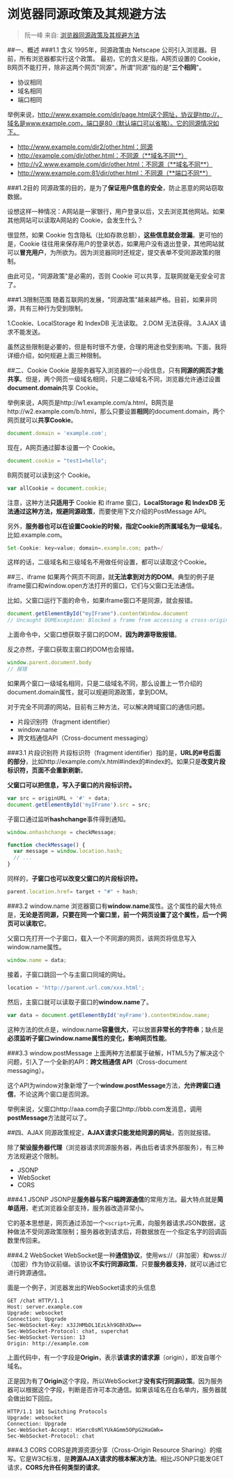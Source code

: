 # 浏览器同源政策及其规避方法

>阮一峰
>来自: [浏览器同源政策及其规避方法](http://www.ruanyifeng.com/blog/2016/04/same-origin-policy.html)

##一、概述
###1.1 含义
1995年，同源政策由 Netscape 公司引入浏览器。目前，所有浏览器都实行这个政策。
最初，它的含义是指，A网页设置的 Cookie，B网页不能打开，除非这两个网页"同源"。所谓"同源"指的是"**三个相同**"。

- 协议相同
- 域名相同
- 端口相同

举例来说，http://www.example.com/dir/page.html这个网址，协议是http://，域名是www.example.com，端口是80（默认端口可以省略）。它的同源情况如下。

- http://www.example.com/dir2/other.html：同源
- http://example.com/dir/other.html：不同源（**域名不同**）
- http://v2.www.example.com/dir/other.html：不同源（**域名不同**）
- http://www.example.com:81/dir/other.html：不同源（**端口不同**）

###1.2目的
同源政策的目的，是为了**保证用户信息的安全**，防止恶意的网站窃取数据。

设想这样一种情况：A网站是一家银行，用户登录以后，又去浏览其他网站。如果其他网站可以读取A网站的 Cookie，会发生什么？

很显然，如果 Cookie 包含隐私（比如存款总额），**这些信息就会泄漏**。更可怕的是，Cookie 往往用来保存用户的登录状态，如果用户没有退出登录，其他网站就可以**冒充用户**，为所欲为。因为浏览器同时还规定，提交表单不受同源政策的限制。

由此可见，"同源政策"是必需的，否则 Cookie 可以共享，互联网就毫无安全可言了。

###1.3限制范围
随着互联网的发展，"同源政策"越来越严格。目前，如果非同源，共有三种行为受到限制。

1.Cookie、LocalStorage 和 IndexDB 无法读取。
2.DOM 无法获得。
3.AJAX 请求不能发送。

虽然这些限制是必要的，但是有时很不方便，合理的用途也受到影响。下面，我将详细介绍，如何规避上面三种限制。

##二、Cookie
Cookie 是服务器写入浏览器的一小段信息，只有**同源的网页才能共享**。但是，两个网页一级域名相同，只是二级域名不同，浏览器允许通过设置**document.domain**共享 Cookie。

举例来说，A网页是http://w1.example.com/a.html，B网页是http://w2.example.com/b.html，那么只要设置**相同**的document.domain，两个网页就可以**共享Cookie**。
```javascript
document.domain = 'example.com';
```
现在，A网页通过脚本设置一个 Cookie。
```javascript
document.cookie = "test1=hello";
```
B网页就可以读到这个 Cookie。
```javascript
var allCookie = document.cookie;
```
注意，这种方法**只适用于** Cookie 和 iframe 窗口，**LocalStorage 和 IndexDB 无法通过这种方法，规避同源政策**，而要使用下文介绍的PostMessage API。

另外，**服务器也可以在设置Cookie的时候，指定Cookie的所属域名为一级域名**，比如.example.com。
```javascript
Set-Cookie: key=value; domain=.example.com; path=/
```
这样的话，二级域名和三级域名不用做任何设置，都可以读取这个Cookie。

##三、iframe
如果两个网页不同源，就**无法拿到对方的DOM**。典型的例子是iframe窗口和window.open方法打开的窗口，它们与父窗口无法通信。

比如，父窗口运行下面的命令，如果iframe窗口不是同源，就会报错。
```javascript
document.getElementById("myIFrame").contentWindow.document
// Uncaught DOMException: Blocked a frame from accessing a cross-origin frame.
```
上面命令中，父窗口想获取子窗口的DOM，**因为跨源导致报错**。

反之亦然，子窗口获取主窗口的DOM也会报错。
```javascript
window.parent.document.body
// 报错
```
如果两个窗口一级域名相同，只是二级域名不同，那么设置上一节介绍的document.domain属性，就可以规避同源政策，拿到DOM。

对于完全不同源的网站，目前有三种方法，可以解决跨域窗口的通信问题。

- 片段识别符（fragment identifier）
- window.name
- 跨文档通信API（Cross-document messaging）

###3.1 片段识别符
片段标识符（fragment identifier）指的是，**URL的#号后面的部分**，比如http://example.com/x.html#index的#index的。如果只是**改变片段标识符，页面不会重新刷新**。

**父窗口可以把信息，写入子窗口的片段标识符。**
```javascript
var src = originURL + '#' + data;
document.getElementById('myIFrame').src = src;
```
子窗口通过监听**hashchange**事件得到通知。
```javascript
window.onhashchange = checkMessage;

function checkMessage() {
  var message = window.location.hash;
  // ...
}
```
同样的，**子窗口也可以改变父窗口的片段标识符。**
```javascript
parent.location.href= target + "#" + hash;
```
###3.2 window.name
浏览器窗口有**window.name**属性。这个属性的最大特点是，**无论是否同源，只要在同一个窗口里，前一个网页设置了这个属性，后一个网页可以读取它**。

父窗口先打开一个子窗口，载入一个不同源的网页，该网页将信息写入window.name属性。
```javascript
window.name = data;
```
接着，子窗口跳回一个与主窗口同域的网址。
```javascript
location = 'http://parent.url.com/xxx.html';
```
然后，主窗口就可以读取子窗口的**window.name**了。
```javascript
var data = document.getElementById('myFrame').contentWindow.name;
```
这种方法的优点是，window.name**容量很大**，可以放置**非常长的字符串**；缺点是**必须监听子窗口window.name属性的变化，影响网页性能**。

###3.3 window.postMessage
上面两种方法都属于破解，HTML5为了解决这个问题，引入了一个全新的API：**跨文档通信 API**（Cross-document messaging）。

这个API为window对象新增了一个**window.postMessage**方法，**允许跨窗口通信**，不论这两个窗口是否同源。

举例来说，父窗口http://aaa.com向子窗口http://bbb.com发消息，调用**postMessage**方法就可以了。

##四、AJAX
同源政策规定，**AJAX请求只能发给同源的网址**，否则就报错。

除了**架设服务器代理**（浏览器请求同源服务器，再由后者请求外部服务），有三种方法规避这个限制。

- JSONP
- WebSocket
- CORS

###4.1 JSONP
JSONP是**服务器与客户端跨源通信**的常用方法。最大特点就是**简单适用**，老式浏览器全部支持，服务器改造非常小。

它的基本思想是，网页通过添加一个``<script>``元素，向服务器请求JSON数据，这种做法不受同源政策限制；服务器收到请求后，将数据放在一个指定名字的回调函数里传回来。

###4.2 WebSocket
WebSocket是一种**通信协议**，使用ws://（非加密）和wss://（加密）作为协议前缀。该协议**不实行同源政策**，只要**服务器支持**，就可以通过它进行跨源通信。

面是一个例子，浏览器发出的WebSocket请求的头信息
```
GET /chat HTTP/1.1
Host: server.example.com
Upgrade: websocket
Connection: Upgrade
Sec-WebSocket-Key: x3JJHMbDL1EzLkh9GBhXDw==
Sec-WebSocket-Protocol: chat, superchat
Sec-WebSocket-Version: 13
Origin: http://example.com
```
上面代码中，有一个字段是**Origin**，表示**该请求的请求源**（origin），即发自哪个域名。

正是因为有了**Origin**这个字段，所以WebSocket才**没有实行同源政策**。因为服务器可以根据这个字段，判断是否许可本次通信。如果该域名在白名单内，服务器就会做出如下回应。
```
HTTP/1.1 101 Switching Protocols
Upgrade: websocket
Connection: Upgrade
Sec-WebSocket-Accept: HSmrc0sMlYUkAGmm5OPpG2HaGWk=
Sec-WebSocket-Protocol: chat
```

###4.3 CORS
CORS是跨源资源分享（Cross-Origin Resource Sharing）的缩写。它是W3C标准，是**跨源AJAX请求的根本解决方法**。相比JSONP只能发GET请求，**CORS允许任何类型的请求**。